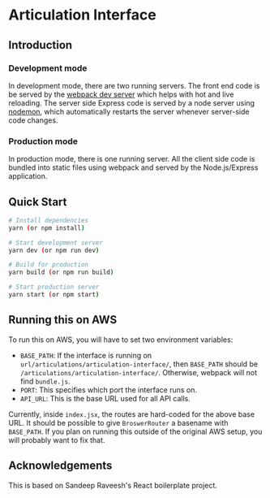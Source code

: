 # Articulation Interface

## Introduction
### Development mode

In development mode, there are two running servers. The front end code is be served by the [webpack dev server](https://webpack.js.org/configuration/dev-server/) which helps with hot and live reloading. The server side Express code is served by a node server using [nodemon](https://nodemon.io/), which automatically restarts the server whenever server-side code changes.

### Production mode

In production mode, there is one running server. All the client side code is bundled into static files using webpack and served by the Node.js/Express application.

## Quick Start

```bash
# Install dependencies
yarn (or npm install)

# Start development server
yarn dev (or npm run dev)

# Build for production
yarn build (or npm run build)

# Start production server
yarn start (or npm start)
```

## Running this on AWS

To run this on AWS, you will have to set two environment variables:

* `BASE_PATH`: If the interface is running on `url/articulations/articulation-interface/`, then `BASE_PATH` should be `/articulations/articulation-interface/`. Otherwise, webpack will not find `bundle.js`.
* `PORT`: This specifies which port the interface runs on.
* `API_URL`: This is the base URL used for all API calls.

Currently, inside `index.jsx`, the routes are hard-coded for the above base URL. It should be possible to give `BroswerRouter` a basename with `BASE_PATH`. If you plan on running this outside of the original AWS setup, you will probably want to fix that.

## Acknowledgements
This is based on Sandeep Raveesh's React boilerplate project.
